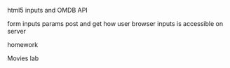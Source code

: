 html5 inputs and OMDB API

form inputs
params
post and get
how user browser inputs is accessible on server

homework

Movies lab